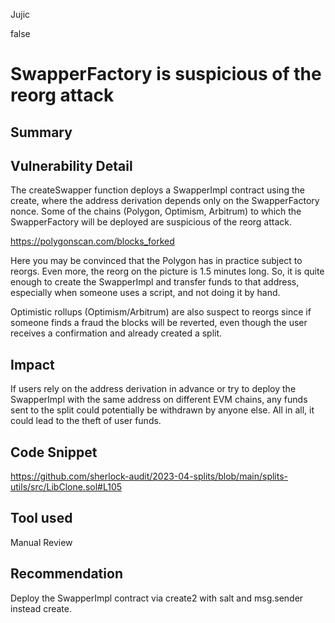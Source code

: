 Jujic

false

# SwapperFactory is suspicious of the reorg attack

## Summary

## Vulnerability Detail
The createSwapper function deploys a SwapperImpl  contract using the create, where the address derivation depends only on the SwapperFactory nonce.
Some of the chains (Polygon, Optimism, Arbitrum) to which the SwapperFactory will be deployed are suspicious of the reorg attack.

https://polygonscan.com/blocks_forked

Here you may be convinced that the Polygon has in practice subject to reorgs. Even more, the reorg on the picture is 1.5 minutes long. So, it is quite enough to create the  SwapperImpl and transfer funds to that address, especially when someone uses a script, and not doing it by hand.

Optimistic rollups (Optimism/Arbitrum) are also suspect to reorgs since if someone finds a fraud the blocks will be reverted, even though the user receives a confirmation and already created a split.

## Impact
If users rely on the address derivation in advance or try to deploy the SwapperImpl with the same address on different EVM chains, any funds sent to the split could potentially be withdrawn by anyone else. All in all, it could lead to the theft of user funds.
## Code Snippet
https://github.com/sherlock-audit/2023-04-splits/blob/main/splits-utils/src/LibClone.sol#L105
## Tool used

Manual Review

## Recommendation
Deploy the SwapperImpl contract via create2 with salt and msg.sender instead create.
